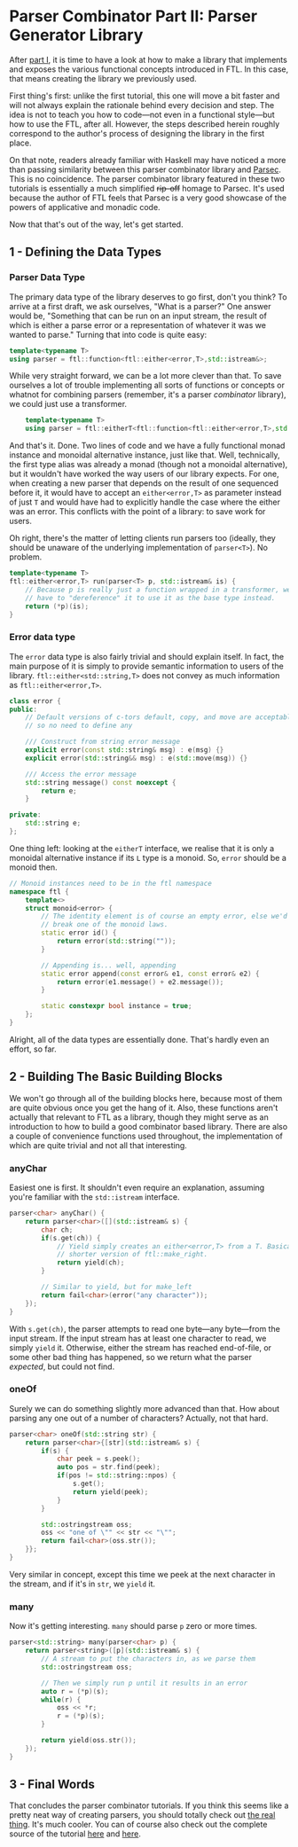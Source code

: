 Parser Combinator Part II: Parser Generator Library
===================================================

After [part I](Prasec-I.md), it is time to have a look at how to make a library that implements and exposes the various functional concepts introduced in FTL. In this case, that means creating the library we previously used.

First thing's first: unlike the first tutorial, this one will move a bit faster and will not always explain the rationale behind every decision and step. The idea is not to teach you how to code&mdash;not even in a functional style&mdash;but how to use the FTL, after all. However, the steps described herein roughly correspond to the author's process of designing the library in the first place.

On that note, readers already familiar with Haskell may have noticed a more than passing similarity between this parser combinator library and [Parsec](http://www.haskell.org/haskellwiki/Parsec). This is no coincidence. The parser combinator library featured in these two tutorials is essentially a much simplified ~~rip-off~~ homage to Parsec. It's used because the author of FTL feels that Parsec is a very good showcase of the powers of applicative and monadic code.

Now that that's out of the way, let's get started.

1 - Defining the Data Types
---------------------------
### Parser Data Type
The primary data type of the library deserves to go first, don't you think? To arrive at a first draft, we ask ourselves, "What is a parser?" One answer would be, "Something that can be run on an input stream, the result of which is either a parse error or a representation of whatever it was we wanted to parse." Turning that into code is quite easy:
```cpp
template<typename T>
using parser = ftl::function<ftl::either<error,T>,std::istream&>;
```
While very straight forward, we can be a lot more clever than that. To save ourselves a lot of trouble implementing all sorts of functions or concepts or whatnot for combining parsers (remember, it's a parser _combinator_ library), we could just use a transformer.
```cpp
    template<typename T>
    using parser = ftl::eitherT<ftl::function<ftl::either<error,T>,std::istream&>;
```
And that's it. Done. Two lines of code and we have a fully functional monad instance and monoidal alternative instance, just like that. Well, technically, the first type alias was already a monad (though not a monoidal alternative), but it wouldn't have worked the way users of our library expects. For one, when creating a new parser that depends on the result of one sequenced before it, it would have to accept an `either<error,T>` as parameter instead of just `T` and would have had to explicitly handle the case where the either was an error. This conflicts with the point of a library: to save work for users.

Oh right, there's the matter of letting clients run parsers too (ideally, they should be unaware of the underlying implementation of `parser<T>`). No problem.
```cpp
template<typename T>
ftl::either<error,T> run(parser<T> p, std::istream& is) {
    // Because p is really just a function wrapped in a transformer, we only
    // have to "dereference" it to use it as the base type instead.
    return (*p)(is);
}
```

### Error data type
The `error` data type is also fairly trivial and should explain itself. In fact, the main purpose of it is simply to provide semantic information to users of the library. `ftl::either<std::string,T>` does not convey as much information as `ftl::either<error,T>`.
```cpp
class error {
public:
    // Default versions of c-tors default, copy, and move are acceptable,
    // so no need to define any

    /// Construct from string error message
    explicit error(const std::string& msg) : e(msg) {}
    explicit error(std::string&& msg) : e(std::move(msg)) {}

    /// Access the error message
    std::string message() const noexcept {
        return e;
    }

private:
    std::string e;
};
```
One thing left: looking at the `eitherT` interface, we realise that it is only a monoidal alternative instance if its `L` type is a monoid. So, `error` should be a monoid then. 

```cpp
// Monoid instances need to be in the ftl namespace
namespace ftl {
    template<>
    struct monoid<error> {
        // The identity element is of course an empty error, else we'd
        // break one of the monoid laws.
        static error id() {
            return error(std::string(""));
        }

        // Appending is... well, appending
        static error append(const error& e1, const error& e2) {
            return error(e1.message() + e2.message());
        }

        static constexpr bool instance = true;
    };
}

```
Alright, all of the data types are essentially done. That's hardly even an effort, so far.

2 - Building The Basic Building Blocks
--------------------------------------
We won't go through all of the building blocks here, because most of them are quite obvious once you get the hang of it. Also, these functions aren't actually that relevant to FTL as a library, though they might serve as an introduction to how to build a good combinator based library. There are also a couple of convenience functions used throughout, the implementation of which are quite trivial and not all that interesting.

### anyChar
Easiest one is first. It shouldn't even require an explanation, assuming you're familiar with the `std::istream` interface.
```cpp
parser<char> anyChar() {
    return parser<char>([](std::istream& s) {
        char ch;
        if(s.get(ch)) {
            // Yield simply creates an either<error,T> from a T. Basically, a
            // shorter version of ftl::make_right.
            return yield(ch);
        }

        // Similar to yield, but for make_left
        return fail<char>(error("any character"));
    });
}
```
With `s.get(ch)`, the parser attempts to read one byte&mdash;any byte&mdash;from the input stream. If the input stream has at least one character to read, we simply `yield` it. Otherwise, either the stream has reached end-of-file, or some other bad thing has happened, so we return what the parser _expected_, but could not find.

### oneOf
Surely we can do something slightly more advanced than that. How about parsing any one out of a number of characters? Actually, not that hard.
```cpp
parser<char> oneOf(std::string str) {
    return parser<char>{[str](std::istream& s) {
        if(s) {
            char peek = s.peek();
            auto pos = str.find(peek);
            if(pos != std::string::npos) {
                s.get();
                return yield(peek);
            }
        }

        std::ostringstream oss;
        oss << "one of \"" << str << "\"";
        return fail<char>(oss.str());
    }};
}
```
Very similar in concept, except this time we peek at the next character in the stream, and if it's in `str`, we `yield` it.

### many
Now it's getting interesting. `many` should parse `p` zero or more times.
```cpp
parser<std::string> many(parser<char> p) {
    return parser<string>([p](std::istream& s) {
        // A stream to put the characters in, as we parse them
        std::ostringstream oss;

        // Then we simply run p until it results in an error
        auto r = (*p)(s);
        while(r) {
            oss << *r;
            r = (*p)(s);
        }

        return yield(oss.str());
    });
}
```

3 - Final Words
---------------
That concludes the parser combinator tutorials. If you think this seems like a pretty neat way of creating parsers, you should totally check out [the real thing](http://www.haskell.org/haskellwiki/Parsec). It's much cooler. You can of course also check out the complete source of the tutorial [here](../examples/parser_combinator/parser_combinator.h) and [here](../examples/parser_combinator/parser_combinator.cpp).

